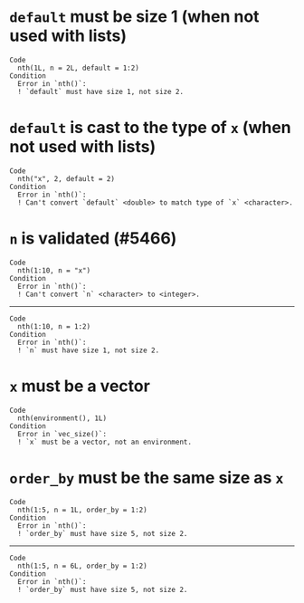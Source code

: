 # `default` must be size 1 (when not used with lists)

    Code
      nth(1L, n = 2L, default = 1:2)
    Condition
      Error in `nth()`:
      ! `default` must have size 1, not size 2.

# `default` is cast to the type of `x` (when not used with lists)

    Code
      nth("x", 2, default = 2)
    Condition
      Error in `nth()`:
      ! Can't convert `default` <double> to match type of `x` <character>.

# `n` is validated (#5466)

    Code
      nth(1:10, n = "x")
    Condition
      Error in `nth()`:
      ! Can't convert `n` <character> to <integer>.

---

    Code
      nth(1:10, n = 1:2)
    Condition
      Error in `nth()`:
      ! `n` must have size 1, not size 2.

# `x` must be a vector

    Code
      nth(environment(), 1L)
    Condition
      Error in `vec_size()`:
      ! `x` must be a vector, not an environment.

# `order_by` must be the same size as `x`

    Code
      nth(1:5, n = 1L, order_by = 1:2)
    Condition
      Error in `nth()`:
      ! `order_by` must have size 5, not size 2.

---

    Code
      nth(1:5, n = 6L, order_by = 1:2)
    Condition
      Error in `nth()`:
      ! `order_by` must have size 5, not size 2.

